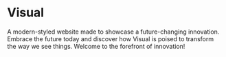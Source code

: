 <h1>Visual</h1>
<p>A modern-styled website made to showcase a future-changing innovation.
Embrace the future today and discover how Visual is poised to transform the way we see things. 
Welcome to the forefront of innovation!
</p>
